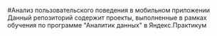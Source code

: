 #Анализ пользовательского поведения в мобильном приложении
Данный репозиторий содержит проекты, выполненные в рамках обучения по программе "Аналитик данных" в Яндекс.Практикум

